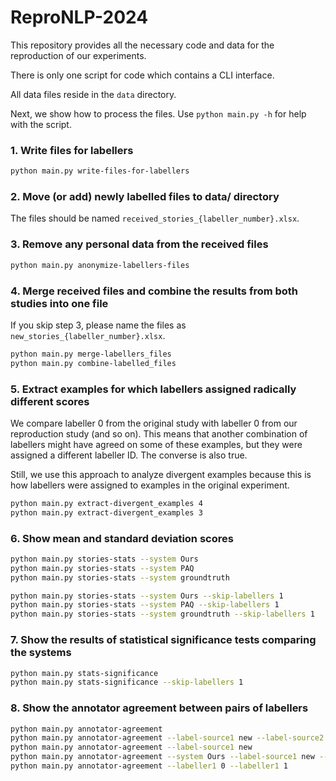 # ReproNLP-2024

This repository provides all the necessary code and data for the reproduction of our experiments.

There is only one script for code which contains a CLI interface.

All data files reside in the `data` directory.

Next, we show how to process the files. Use `python main.py -h` for help with the script.

### 1. Write files for labellers

```sh
python main.py write-files-for-labellers
```

### 2. Move (or add) newly labelled files to data/ directory

The files should be named `received_stories_{labeller_number}.xlsx`.

### 3. Remove any personal data from the received files

```sh
python main.py anonymize-labellers-files
```

### 4. Merge received files and combine the results from both studies into one file

If you skip step 3, please name the files as `new_stories_{labeller_number}.xlsx`.

```sh
python main.py merge-labellers_files
python main.py combine-labelled_files
```

### 5. Extract examples for which labellers assigned radically different scores

We compare labeller 0 from the original study with labeller 0 from our reproduction study (and so on). This means that another combination of labellers might have agreed on some of these examples, but they were assigned a different labeller ID. The converse is also true.

Still, we use this approach to analyze divergent examples because this is how labellers were assigned to examples in the original experiment.

```sh
python main.py extract-divergent_examples 4
python main.py extract-divergent_examples 3
```

### 6. Show mean and standard deviation scores

```sh
python main.py stories-stats --system Ours
python main.py stories-stats --system PAQ
python main.py stories-stats --system groundtruth

python main.py stories-stats --system Ours --skip-labellers 1
python main.py stories-stats --system PAQ --skip-labellers 1
python main.py stories-stats --system groundtruth --skip-labellers 1
```

### 7. Show the results of statistical significance tests comparing the systems

```sh
python main.py stats-significance
python main.py stats-significance --skip-labellers 1
```

### 8. Show the annotator agreement between pairs of labellers

```sh
python main.py annotator-agreement
python main.py annotator-agreement --label-source1 new --label-source2 new
python main.py annotator-agreement --label-source1 new
python main.py annotator-agreement --system Ours --label-source1 new --label-source2 new
python main.py annotator-agreement --labeller1 0 --labeller1 1
```
